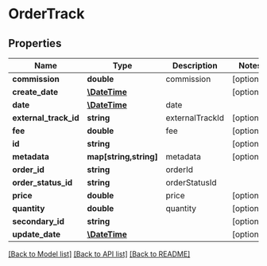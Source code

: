 # OrderTrack

## Properties
Name | Type | Description | Notes
------------ | ------------- | ------------- | -------------
**commission** | **double** | commission | [optional] 
**create_date** | [**\DateTime**](\DateTime.md) |  | [optional] 
**date** | [**\DateTime**](\DateTime.md) | date | 
**external_track_id** | **string** | externalTrackId | [optional] 
**fee** | **double** | fee | [optional] 
**id** | **string** |  | [optional] 
**metadata** | **map[string,string]** | metadata | [optional] 
**order_id** | **string** | orderId | 
**order_status_id** | **string** | orderStatusId | 
**price** | **double** | price | [optional] 
**quantity** | **double** | quantity | [optional] 
**secondary_id** | **string** |  | [optional] 
**update_date** | [**\DateTime**](\DateTime.md) |  | [optional] 

[[Back to Model list]](../README.md#documentation-for-models) [[Back to API list]](../README.md#documentation-for-api-endpoints) [[Back to README]](../README.md)


